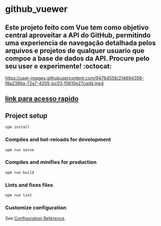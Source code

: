 # github_vuewer

## Este projeto feito com Vue tem como objetivo central aproveitar a API do GitHub, permitindo uma experiencia de navegação detalhada pelos arquivos e projetos de qualquer usuario que compoe a base de dados da API. Procure pelo seu user e experimente! :octocat:

https://user-images.githubusercontent.com/94784558/214694356-f8a2386a-72a7-4205-bc03-f5610e27cadd.mp4

## <a href="https://inczdan.github.io/github_vuewer/">link para acesso rapido</a>

## Project setup
```
npm install
```

### Compiles and hot-reloads for development
```
npm run serve
```

### Compiles and minifies for production
```
npm run build
```

### Lints and fixes files
```
npm run lint
```

### Customize configuration
See [Configuration Reference](https://cli.vuejs.org/config/).
